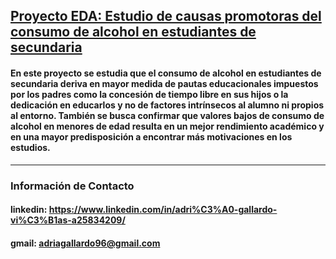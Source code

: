 ## [Proyecto EDA: Estudio de causas promotoras del consumo de alcohol en estudiantes de secundaria](src/main.ipynb)

#### En este proyecto se estudia que el consumo de alcohol en estudiantes de secundaria deriva en mayor medida de pautas educacionales impuestos por los padres como la concesión de tiempo libre en sus hijos o la dedicación en educarlos y no de factores intrínsecos al alumno ni propios al entorno. También se busca confirmar que valores bajos de consumo de alcohol en menores de edad resulta en un mejor rendimiento académico y en una mayor predisposición a encontrar más motivaciones en los estudios.

----------

### Información de Contacto

#### linkedin: https://www.linkedin.com/in/adri%C3%A0-gallardo-vi%C3%B1as-a25834209/
#### gmail: adriagallardo96@gmail.com